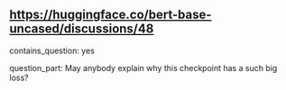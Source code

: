 ## https://huggingface.co/bert-base-uncased/discussions/48

contains_question: yes

question_part: May anybody explain why this checkpoint has a such big loss?